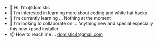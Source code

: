 - 👋 Hi, I’m @domistic
- 👀 I’m interested in learning more about coding and white hat hacks
- 🌱 I’m currently learning ... Nothing at the moment
- 💞️ I’m looking to collaborate on ... Anything new and special especially this new xpsed installer
- 📫 How to reach me ... domistic4@gmail.com

<!---
domistic/domistic is a ✨ special ✨ repository because its `README.md` (this file) appears on your GitHub profile.
You can click the Preview link to take a look at your changes.
--->

